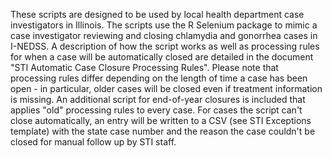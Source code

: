 These scripts are designed to be used by local health department case investigators in Illinois. The scripts use the R Selenium package to mimic a case investigator reviewing and closing chlamydia and gonorrhea cases in I-NEDSS. A description of how the script works as well as processing rules for when a case will be automatically closed are detailed in the document "STI Automatic Case Closure Processing Rules". Please note that processing rules differ depending on the length of time a case has been open - in particular, older cases will be closed even if treatment information is missing. An additional script for end-of-year closures is included that applies "old" processing rules to every case. For cases the script can't close automatically, an entry will be written to a CSV (see STI Exceptions template) with the state case number and the reason the case couldn't be closed for manual follow up by STI staff.
